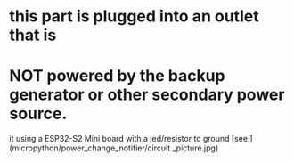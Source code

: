 # this part is plugged into an outlet that is 
# NOT powered by the backup generator or other secondary power source.

it using a ESP32-S2 Mini board with a led/resistor to ground
[see:](micropython/power_change_notifier/circuit _picture.jpg)